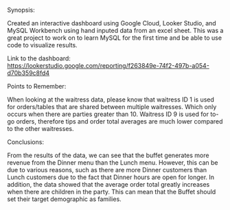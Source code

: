 Synopsis:

Created an interactive dashboard using Google Cloud, Looker Studio, and MySQL Workbench using hand inputed data from an excel sheet.
This was a great project to work on to learn MySQL for the first time and be able to use code to visualize results.

Link to the dashboard: https://lookerstudio.google.com/reporting/f263849e-74f2-497b-a054-d70b359c8fd4


Points to Remember:

When looking at the waitress data, please know that waitress ID 1 is used for orders/tables that are shared between multiple waitresses. Which only occurs when there are parties greater than 10.
Waitress ID 9 is used for to-go orders, therefore tips and order total averages are much lower compared to the other waitresses.


Conclusions:

From the results of the data, we can see that the buffet generates more revenue from the Dinner menu than the Lunch menu.
However, this can be due to various reasons, such as there are more Dinner customers than Lunch customers due to the fact that Dinner hours are open for longer.
In addition, the data showed that the average order total greatly increases when there are children in the party. This can mean that the Buffet should set their target demographic as families.
